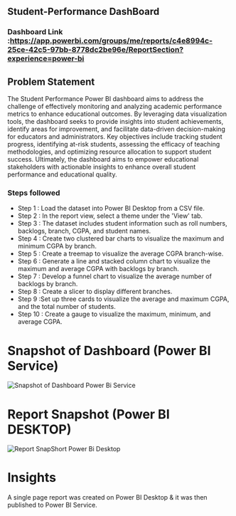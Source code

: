 ## Student-Performance DashBoard

### Dashboard Link :https://app.powerbi.com/groups/me/reports/c4e8994c-25ce-42c5-97bb-8778dc2be96e/ReportSection?experience=power-bi

## Problem Statement

The Student Performance Power BI dashboard aims to address the challenge of effectively monitoring and analyzing academic performance metrics to enhance educational outcomes. By leveraging data visualization tools, the dashboard seeks to provide insights into student achievements, identify areas for improvement, and facilitate data-driven decision-making for educators and administrators. Key objectives include tracking student progress, identifying at-risk students, assessing the efficacy of teaching methodologies, and optimizing resource allocation to support student success. Ultimately, the dashboard aims to empower educational stakeholders with actionable insights to enhance overall student performance and educational quality.


### Steps followed 

- Step 1 : Load the dataset into Power BI Desktop from a CSV file.
- Step 2 : In the report view, select a theme under the 'View' tab.
- Step 3 : The dataset includes student information such as roll numbers, backlogs, branch, CGPA, and student names.
- Step 4 : Create two clustered bar charts to visualize the maximum and minimum CGPA by branch.
- Step 5 : Create a treemap to visualize the average CGPA branch-wise.
- Step 6 : Generate a line and stacked column chart to visualize the maximum and average CGPA with backlogs by branch.
- Step 7 : Develop a funnel chart to visualize the average number of backlogs by branch.
- Step 8 : Create a slicer to display different branches.
- Step 9 :Set up three cards to visualize the average and maximum CGPA, and the total number of students.
- Step 10 : Create a gauge to visualize the maximum, minimum, and average CGPA.

# Snapshot of Dashboard (Power BI Service)

![Snapshot of Dashboard Power Bi Service](https://github.com/GRANDHIGANGAPHANINDRAKUMAR/Student-Performance-Dashboard-/assets/151658839/f39271b4-f9fe-4d65-8de5-a03b1f3d7c64)

 
 # Report Snapshot (Power BI DESKTOP)

![Report SnapShort Power Bi Desktop](https://github.com/GRANDHIGANGAPHANINDRAKUMAR/Student-Performance-Dashboard-/assets/151658839/fd3d6cd4-0b3a-4dae-92c9-72e903a1eb71)

# Insights

A single page report was created on Power BI Desktop & it was then published to Power BI Service.

